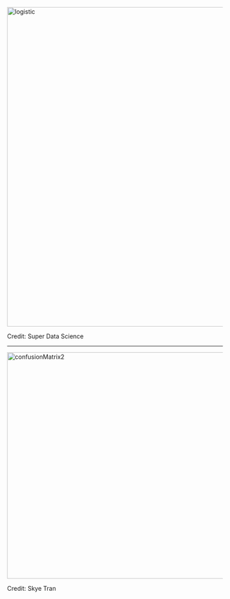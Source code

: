 <img width="745" alt="logistic" src="https://github.com/user-attachments/assets/14fdbb43-b6e3-4749-9d62-8948e03abdec">

Credit: Super Data Science

---------

<img width="528" alt="confusionMatrix2" src="https://github.com/user-attachments/assets/8def116a-b650-401e-9fef-5f419ff01fc4">

Credit: Skye Tran
